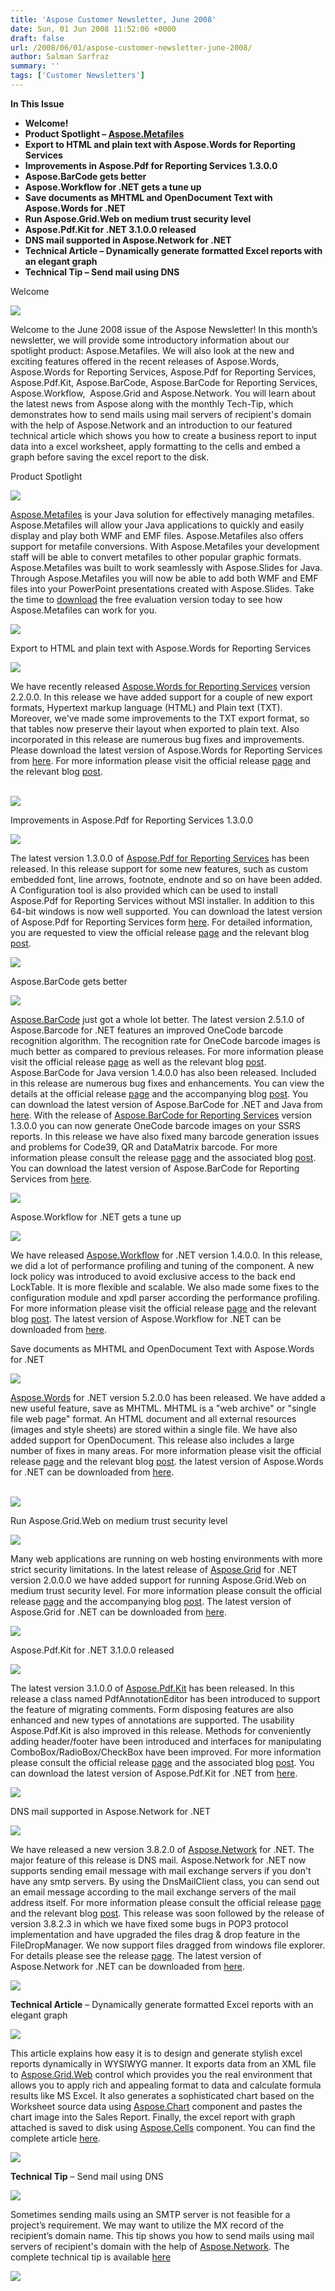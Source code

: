 ```yaml
---
title: 'Aspose Customer Newsletter, June 2008'
date: Sun, 01 Jun 2008 11:52:06 +0000
draft: false
url: /2008/06/01/aspose-customer-newsletter-june-2008/
author: Salman Sarfraz
summary: ''
tags: ['Customer Newsletters']
---
```


**In This Issue**

*   **Welcome!**
*   **Product Spotlight – [Aspose.Metafiles][1]**
*   **Export to HTML and plain text with Aspose.Words for Reporting Services**
*   **Improvements in Aspose.Pdf for Reporting Services 1.3.0.0**
*   **Aspose.BarCode gets better**
*   **Aspose.Workflow for .NET gets a tune up**
*   **Save documents as MHTML and OpenDocument Text with Aspose.Words for .NET**
*   **Run Aspose.Grid.Web on medium trust security level**
*   **Aspose.Pdf.Kit for .NET 3.1.0.0 released**
*   **DNS mail supported in Aspose.Network for .NET**
*   **Technical Article – Dynamically generate formatted Excel reports with an elegant graph**
*   **Technical Tip – Send mail using DNS**

Welcome

![](https://downloads.aspose.com/total)

Welcome to the June 2008 issue of the Aspose Newsletter! In this month’s newsletter, we will provide some introductory information about our spotlight product: Aspose.Metafiles. We will also look at the new and exciting features offered in the recent releases of Aspose.Words, Aspose.Words for Reporting Services, Aspose.Pdf for Reporting Services, Aspose.Pdf.Kit, Aspose.BarCode, Aspose.BarCode for Reporting Services, Aspose.Workflow,  Aspose.Grid and Aspose.Network. You will learn about the latest news from Aspose along with the monthly Tech-Tip, which demonstrates how to send mails using mail servers of recipient's domain with the help of Aspose.Network and an introduction to our featured technical article which shows you how to create a business report to input data into a excel worksheet, apply formatting to the cells and embed a graph before saving the excel report to the disk.

Product Spotlight

![](https://downloads.aspose.com/total)

[Aspose.Metafiles][2] is your Java solution for effectively managing metafiles. Aspose.Metafiles will allow your Java applications to quickly and easily display and play both WMF and EMF files. Aspose.Metafiles also offers support for metafile conversions. With Aspose.Metafiles your development staff will be able to convert metafiles to other popular graphic formats. Aspose.Metafiles was built to work seamlessly with Aspose.Slides for Java. Through Aspose.Metafiles you will now be able to add both WMF and EMF files into your PowerPoint presentations created with Aspose.Slides. Take the time to [download][3] the free evaluation version today to see how Aspose.Metafiles can work for you.

[![][4]](http://www.aspose.com/community/files/51/file-format-components/aspose.metafiles/default.aspx)

Export to HTML and plain text with Aspose.Words for Reporting Services

![](https://downloads.aspose.com/total)

We have recently released [Aspose.Words for Reporting Services][5] version 2.2.0.0. In this release we have added support for a couple of new export formats, Hypertext markup language (HTML) and Plain text (TXT). Moreover, we've made some improvements to the TXT export format, so that tables now preserve their layout when exported to plain text. Also incorporated in this release are numerous bug fixes and improvements. Please download the latest version of Aspose.Words for Reporting Services from [here][6]. For more information please visit the official release [page][7] and the relevant blog [post][8].

[  
![](https://www.aspose.com/templates/aspose/App_Themes/V3/images/words/272x272/aspose_words-for-net.png)][9][](http://www.aspose.com/Community/Files/54/aspose.network/entry110079.aspx)

Improvements in Aspose.Pdf for Reporting Services 1.3.0.0

![](https://downloads.aspose.com/total)

The latest version 1.3.0.0 of [Aspose.Pdf for Reporting Services][10] has been released. In this release support for some new features, such as custom embedded font, line arrows, footnote, endnote and so on have been added. A Configuration tool is also provided which can be used to install  Aspose.Pdf for Reporting Services without MSI installer. In addition to this 64-bit windows is now well supported. You can download the latest version of Aspose.Pdf for Reporting Services form [here][11]. For detailed information, you are requested to view the official release [page][12] and the relevant blog [post][13].  

[![][14]](http://www.aspose.com/categories/ssrs-rendering-extensions/aspose.pdf-for-reporting-services/default.aspx)[](https://products.aspose.com/pdf)

Aspose.BarCode gets better

![](https://downloads.aspose.com/total)

[Aspose.BarCode][15] just got a whole lot better. The latest version 2.5.1.0 of Aspose.Barcode for .NET features an improved OneCode barcode recognition algorithm. The recognition rate for OneCode barcode images is much better as compared to previous releases. For more information please visit the official release [page][16] as well as the relevant blog [post][17]. Aspose.BarCode for Java version 1.4.0.0 has also been released. Included in this release are numerous bug fixes and enhancements. You can view the details at the official release [page][18] and the accompanying blog [post][19]. You can download the latest version of Aspose.BarCode for .NET and Java from [here][20]. With the release of [Aspose.BarCode for Reporting Services][21] version 1.3.0.0 you can now generate OneCode barcode images on your SSRS reports. In this release we have also fixed many barcode generation issues and problems for Code39, QR and DataMatrix barcode. For more information please consult the release [page][22] and the associated blog [post][23]. You can download the latest version of Aspose.BarCode for Reporting Services from [here][24].

[![][25]](http://www.aspose.com/categories/visual-components/aspose.barcode-for-.net-and-java/default.aspx)

Aspose.Workflow for .NET gets a tune up

![](https://downloads.aspose.com/total)

We have released [Aspose.Workflow][26] for .NET version 1.4.0.0. In this release, we did a lot of performance profiling and tuning of the component. A new lock policy was introduced to avoid exclusive access to the back end LockTable. It is more flexible and scalable. We also made some fixes to the configuration module and xpdl parser according the performance profiling. For more information please visit the official release [page][27] and the relevant blog [post][28]. The latest version of Aspose.Workflow for .NET can be downloaded from [here][29].  

Save documents as MHTML and OpenDocument Text with Aspose.Words for .NET

![](https://downloads.aspose.com/total)

[Aspose.Words][30] for .NET version 5.2.0.0 has been released. We have added a new useful feature, save as MHTML. MHTML is a "web archive" or "single file web page" format. An HTML document and all external resources (images and style sheets) are stored within a single file. We have also added support for OpenDocument. This release also includes a large number of fixes in many areas. For more information please visit the official release [page][31] and the relevant blog [post][32]. the latest version of Aspose.Words for .NET can be downloaded from [here][33].  

[  
![](https://www.aspose.com/templates/aspose/App_Themes/V3/images/words/272x272/aspose_words-for-net.png)][34][](http://www.aspose.com/Community/Files/54/aspose.network/default.aspx)

Run Aspose.Grid.Web on medium trust security level

![](https://downloads.aspose.com/total)

Many web applications are running on web hosting environments with more strict security limitations. In the latest release of [Aspose.Grid][35] for .NET version 2.0.0.0 we have added support for running Aspose.Grid.Web on medium trust security level. For more information please consult the official release [page][36] and the accompanying blog [post][37]. The latest version of Aspose.Grid for .NET can be downloaded from [here][38].  

[![][39]](http://www.aspose.com/categories/visual-components/aspose.grid-for-.net/default.aspx)[](http://www.aspose.com/Community/Files/54/aspose.network/default.aspx)

Aspose.Pdf.Kit for .NET 3.1.0.0 released

![](https://downloads.aspose.com/total)

The latest version 3.1.0.0 of [Aspose.Pdf.Kit][40] has been released. In this release a class named PdfAnnotationEditor has been introduced to support the feature of migrating comments. Form disposing features are also enhanced and new types of annotations are supported. The usability Aspose.Pdf.Kit is also improved in this release. Methods for conveniently adding header/footer have been introduced and interfaces for manipulating ComboBox/RadioBox/CheckBox have been improved. For more information please consult the official release [page][41] and the associated blog [post][42]. You can download the latest version of Aspose.Pdf.Kit for .NET from [here][43].  

[![][44]](http://www.aspose.com/categories/file-format-components/aspose.pdf.kit-for-.net-and-java/default.aspx)[](http://www.aspose.com/Community/Files/54/aspose.network/default.aspx)

DNS mail supported in Aspose.Network for .NET

![](https://downloads.aspose.com/total)

We have released a new version 3.8.2.0 of [Aspose.Network][45] for .NET. The major feature of this release is DNS mail. Aspose.Network for .NET now supports sending email message with mail exchange servers if you don't have any smtp servers. By using the DnsMailClient class, you can send out an email message according to the mail exchange servers of the mail address itself. For more information please consult the official release [page][46] and the relevant blog [post][47]. This release was soon followed by the release of version 3.8.2.3 in which we have fixed some bugs in POP3 protocol implementation and have upgraded the files drag & drop feature in the FileDropManager. We now support files dragged from windows file explorer. For details please see the release [page][48]. The latest version of Aspose.Network for .NET can be downloaded from [here][49].  

[![][50]](http://www.aspose.com/categories/utility-components/aspose.network-for-.net/default.aspx)[](http://www.aspose.com/Community/Files/54/aspose.network/default.aspx)

**Technical Article** – Dynamically generate formatted Excel reports with an elegant graph

![](https://downloads.aspose.com/total)

This article explains how easy it is to design and generate stylish excel reports dynamically in WYSIWYG manner. It exports data from an XML file to [Aspose.Grid.Web][51] control which provides you the real environment that allows you to apply rich and appealing format to data and calculate formula results like MS Excel. It also generates a sophisticated chart based on the Worksheet source data using [Aspose.Chart][52] component and pastes the chart image into the Sales Report. Finally, the excel report with graph attached is saved to disk using [Aspose.Cells][53] component. You can find the complete article [here][54].  

[![][55]](https://docs.aspose.com/display/cellsproductfamily/Home)[](http://www.aspose.com/Community/Files/54/aspose.network/default.aspx)

**Technical Tip** – Send mail using DNS

![](https://downloads.aspose.com/total)

Sometimes sending mails using an SMTP server is not feasible for a project’s requirement. We may want to utilize the MX record of the recipient’s domain name. This tip shows you how to send mails using mail servers of recipient's domain with the help of [Aspose.Network][56]. The complete technical tip is available [here][57]  

[![][58]](https://docs.aspose.com/)[](http://www.aspose.com/Community/Files/54/aspose.network/default.aspx)




[1]: http://www.aspose.com/categories/file-format-components/aspose.metafiles-for-java/default.aspx
[2]: http://www.aspose.com/categories/file-format-components/aspose.metafiles-for-java/default.aspx
[3]: http://www.aspose.com/community/files/51/file-format-components/aspose.metafiles/default.aspx
[4]: https://www.aspose.com/
[5]: http://www.aspose.com/categories/ssrs-rendering-extensions/aspose.words-for-reporting-services/default.aspx
[6]: http://www.aspose.com/community/files/52/ssrs-rendering-extensions/aspose.words.reporting.services/default.aspx
[7]: http://www.aspose.com/community/files/52/ssrs-rendering-extensions/aspose.words.reporting.services/entry124439.aspx
[8]: https://blog.aspose.com/
[9]: http://www.aspose.com/categories/ssrs-rendering-extensions/aspose.words-for-reporting-services/default.aspx
[10]: http://www.aspose.com/categories/ssrs-rendering-extensions/aspose.pdf-for-reporting-services/default.aspx
[11]: http://www.aspose.com/community/files/52/ssrs-rendering-extensions/aspose.pdf.reporting.services/default.aspx
[12]: http://www.aspose.com/community/files/52/ssrs-rendering-extensions/aspose.pdf.reporting.services/entry125129.aspx
[13]: https://products.aspose.com/pdf
[14]: https://www.aspose.cloud/templates/aspose/App_Themes/V3/images/pdf/272x272/aspose_pdf-for-net.png
[15]: http://www.aspose.com/categories/visual-components/aspose.barcode-for-.net-and-java/default.aspx
[16]: http://www.aspose.com/community/files/53/visual-components/aspose.barcode/entry124629.aspx
[17]: https://blog.aspose.com/
[18]: http://www.aspose.com/community/files/53/visual-components/aspose.barcode/entry125932.aspx
[19]: https://docs.aspose.com/display/barcodeproductfamily/Home
[20]: http://www.aspose.com/community/files/53/visual-components/aspose.barcode/default.aspx
[21]: http://www.aspose.com/categories/ssrs-rendering-extensions/aspose.barcode-for-reporting-services/default.aspx
[22]: http://www.aspose.com/community/files/52/ssrs-rendering-extensions/aspose.barcode.reporting.services/entry124966.aspx
[23]: https://docs.aspose.com/display/barcodeproductfamily/Home
[24]: http://www.aspose.com/community/files/52/ssrs-rendering-extensions/aspose.barcode.reporting.services/default.aspx
[25]: https://www.aspose.cloud/templates/aspose/App_Themes/V3/images/barcode/272x272/aspose_barcode-for-net.png
[26]: http://www.aspose.com/categories/utility-components/aspose.workflow-for-.net/default.aspx
[27]: http://www.aspose.com/community/files/54/utility-components/aspose.workflow/entry126828.aspx
[28]: https://blog.aspose.com/
[29]: http://www.aspose.com/community/files/54/utility-components/aspose.workflow/default.aspx
[30]: http://www.aspose.com/categories/file-format-components/aspose.words-for-.net-and-java/default.aspx
[31]: http://www.aspose.com/community/files/51/file-format-components/aspose.words/entry127076.aspx
[32]: https://docs.aspose.com/display/wordsproductfamily/Home
[33]: http://www.aspose.com/community/files/51/file-format-components/aspose.words/default.aspx
[34]: http://www.aspose.com/categories/file-format-components/aspose.words-for-.net-and-java/default.aspx
[35]: http://www.aspose.com/categories/visual-components/aspose.grid-for-.net/default.aspx
[36]: http://www.aspose.com/community/files/53/visual-components/aspose.grid/entry126616.aspx
[37]: https://www.aspose.com/
[38]: http://www.aspose.com/community/files/53/visual-components/aspose.grid/default.aspx
[39]: https://docs.aspose.com/display/cellsproductfamily/Home
[40]: http://www.aspose.com/categories/file-format-components/aspose.pdf.kit-for-.net-and-java/default.aspx
[41]: http://www.aspose.com/community/files/51/file-format-components/aspose.pdf.kit/entry127380.aspx
[42]: https://docs.aspose.com/display/pdfnet/Home
[43]: http://www.aspose.com/community/files/51/file-format-components/aspose.pdf.kit/default.aspx
[44]: https://www.aspose.cloud/templates/aspose/App_Themes/V3/images/tasks/272x272/aspose_tasks-for-net.png
[45]: http://www.aspose.com/categories/utility-components/aspose.network-for-.net/default.aspx
[46]: http://www.aspose.com/community/files/54/utility-components/aspose.network/entry124529.aspx
[47]: https://docs.aspose.com/
[48]: http://www.aspose.com/community/files/54/utility-components/aspose.network/entry128213.aspx
[49]: http://www.aspose.com/community/files/54/utility-components/aspose.network/default.aspx
[50]: https://www.aspose.cloud/templates/aspose/App_Themes/V3/images/tasks/272x272/aspose_tasks-for-net.png
[51]: http://www.aspose.com/categories/visual-components/aspose.grid-for-.net/default.aspx
[52]: http://www.aspose.com/categories/visual-components/aspose.chart-for-.net/default.aspx
[53]: http://www.aspose.com/categories/file-format-components/aspose.cells-for-.net-and-java/default.aspx
[54]: https://docs.aspose.com/display/cellsproductfamily/Home
[55]: https://www.aspose.cloud/templates/aspose/App_Themes/V3/images/total/272x272/aspose_total-for-net.png
[56]: http://www.aspose.com/categories/utility-components/aspose.network-for-.net/default.aspx
[57]: https://docs.aspose.com/
[58]: https://www.aspose.cloud/templates/aspose/App_Themes/V3/images/total/272x272/aspose_total-for-net.png



